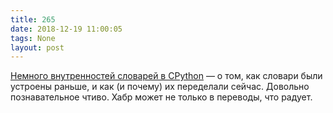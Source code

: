 ```yaml
---
title: 265
date: 2018-12-19 11:00:05
tags: None
layout: post
---
```


[Немного внутренностей словарей в CPython](https://habr.com/post/432996/) — о том, как словари были устроены раньше, и как (и почему) их переделали сейчас. Довольно познавательное чтиво. Хабр может не только в переводы, что радует.
